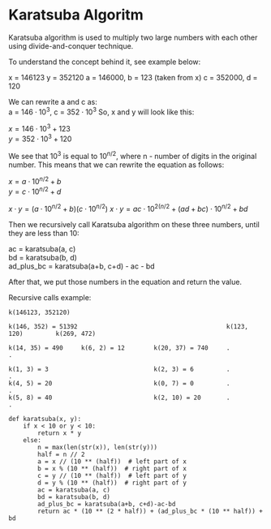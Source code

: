 # Karatsuba Algoritm

Karatsuba algorithm is used to multiply two large numbers with each other using divide-and-conquer technique. 

To understand the concept behind it, see example below:

x = 146123
y = 352120
a = 146000, b = 123 (taken from x)
c = 352000, d = 120

We can rewrite a and c as:  
a = $146 \cdot 10^3$, c = $352 \cdot 10^3$
So, x and y will look like this:

$x = 146 \cdot 10^3 + 123$  
$y = 352 \cdot 10^3 + 120$

We see that $10^3$ is equal to $10^{n/2}$, where n - number of digits in the original number. This means that we can rewrite the equation as follows:

$x = a \cdot 10^{n/2} + b$  
$y = c \cdot 10^{n/2} + d$  

$x \cdot y = (a \cdot 10^{n/2} + b)(c \cdot 10^{n/2})$
$x \cdot y = ac \cdot 10^{2(n/2} + (ad + bc) \cdot 10^{n/2} + bd$

Then we recursively call Karatsuba algorithm on these three numbers, until they are less than 10:

ac = karatsuba(a, c)  
bd = karatsuba(b, d)  
ad_plus_bc = karatsuba(a+b, c+d) - ac - bd

After that, we put those numbers in the equation and return the value.

Recursive calls example:
```
k(146123, 352120)

k(146, 352) = 51392                                         k(123, 120)         k(269, 472)

k(14, 35) = 490     k(6, 2) = 12        k(20, 37) = 740     .                   .
                                                            
k(1, 3) = 3                             k(2, 3) = 6         .                   .
k(4, 5) = 20                            k(0, 7) = 0         .                   .
k(5, 8) = 40                            k(2, 10) = 20       .                   .
```

```
def karatsuba(x, y):
    if x < 10 or y < 10:
        return x * y
    else:
        n = max(len(str(x)), len(str(y)))
        half = n // 2
        a = x // (10 ** (half))  # left part of x
        b = x % (10 ** (half))  # right part of x
        c = y // (10 ** (half))  # left part of y
        d = y % (10 ** (half))  # right part of y
        ac = karatsuba(a, c)
        bd = karatsuba(b, d)
        ad_plus_bc = karatsuba(a+b, c+d)-ac-bd
        return ac * (10 ** (2 * half)) + (ad_plus_bc * (10 ** half)) + bd
```